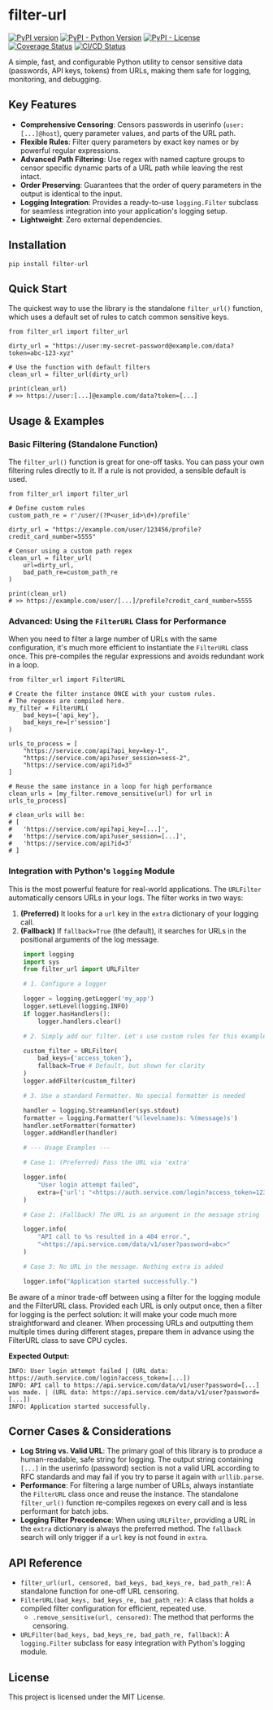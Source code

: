 filter-url
==========

[![PyPI version](https://img.shields.io/pypi/v/filter-url.svg)](https://pypi.org/project/filter-url/)
[![PyPI - Python Version](https://img.shields.io/pypi/pyversions/filter-url.svg)](https://pypi.org/project/filter-url/)
[![PyPI - License](https://img.shields.io/pypi/l/filter-url.svg)](https://pypi.org/project/filter-url/)
[![Coverage Status](https://coveralls.io/repos/github/alexsemenyaka/filter_url/badge.svg?branch=main)](https://coveralls.io/github/alexsemenyaka/filter_url?branch=main)
[![CI/CD Status](https://github.com/alexsemenyaka/filter_url/actions/workflows/ci.yml/badge.svg)](https://github.com/alexsemenyaka/filter_url/actions/workflows/ci.yml)

A simple, fast, and configurable Python utility to censor sensitive data (passwords, API keys, tokens) from URLs, making them safe for logging, monitoring, and debugging.

Key Features
------------

* **Comprehensive Censoring**: Censors passwords in userinfo (`user:[...]@host`), query parameter values, and parts of the URL path.
* **Flexible Rules**: Filter query parameters by exact key names or by powerful regular expressions.
* **Advanced Path Filtering**: Use regex with named capture groups to censor specific dynamic parts of a URL path while leaving the rest intact.
* **Order Preserving**: Guarantees that the order of query parameters in the output is identical to the input.
* **Logging Integration**: Provides a ready-to-use `logging.Filter` subclass for seamless integration into your application's logging setup.
* **Lightweight**: Zero external dependencies.

Installation
------------

    pip install filter-url

Quick Start
-----------

The quickest way to use the library is the standalone `filter_url()` function, which uses a default set of rules to catch common sensitive keys.

    from filter_url import filter_url

    dirty_url = "https://user:my-secret-password@example.com/data?token=abc-123-xyz"

    # Use the function with default filters
    clean_url = filter_url(dirty_url)

    print(clean_url)
    # >> https://user:[...]@example.com/data?token=[...]

Usage & Examples
----------------

### Basic Filtering (Standalone Function)

The `filter_url()` function is great for one-off tasks. You can pass your own filtering rules directly to it. If a rule is not provided, a sensible default is used.

    from filter_url import filter_url

    # Define custom rules
    custom_path_re = r'/user/(?P<user_id>\d+)/profile'

    dirty_url = "https://example.com/user/123456/profile?credit_card_number=5555"

    # Censor using a custom path regex
    clean_url = filter_url(
        url=dirty_url,
        bad_path_re=custom_path_re
    )

    print(clean_url)
    # >> https://example.com/user/[...]/profile?credit_card_number=5555

### Advanced: Using the `FilterURL` Class for Performance

When you need to filter a large number of URLs with the same configuration, it's much more efficient to instantiate the `FilterURL` class once. This pre-compiles the regular expressions and avoids redundant work in a loop.

    from filter_url import FilterURL

    # Create the filter instance ONCE with your custom rules.
    # The regexes are compiled here.
    my_filter = FilterURL(
        bad_keys={'api_key'},
        bad_keys_re=[r'session']
    )

    urls_to_process = [
        "https://service.com/api?api_key=key-1",
        "https://service.com/api?user_session=sess-2",
        "https://service.com/api?id=3"
    ]

    # Reuse the same instance in a loop for high performance
    clean_urls = [my_filter.remove_sensitive(url) for url in urls_to_process]

    # clean_urls will be:
    # [
    #   'https://service.com/api?api_key=[...]',
    #   'https://service.com/api?user_session=[...]',
    #   'https://service.com/api?id=3'
    # ]

### Integration with Python's `logging` Module

This is the most powerful feature for real-world applications. The `URLFilter` automatically censors URLs in your logs. The filter works in two ways:
1. **(Preferred)** It looks for a `url` key in the `extra` dictionary of your logging call.
2. **(Fallback)** If `fallback=True` (the default), it searches for URLs in the positional arguments of the log message.


```python
    import logging
    import sys
    from filter_url import URLFilter

    # 1. Configure a logger

    logger = logging.getLogger('my_app')
    logger.setLevel(logging.INFO)
    if logger.hasHandlers():
        logger.handlers.clear()

    # 2. Simply add our filter. Let's use custom rules for this example

    custom_filter = URLFilter(
        bad_keys={'access_token'},
        fallback=True # Default, but shown for clarity
    )
    logger.addFilter(custom_filter)

    # 3. Use a standard Formatter. No special formatter is needed

    handler = logging.StreamHandler(sys.stdout)
    formatter = logging.Formatter('%(levelname)s: %(message)s')
    handler.setFormatter(formatter)
    logger.addHandler(handler)

    # --- Usage Examples ---

    # Case 1: (Preferred) Pass the URL via 'extra'

    logger.info(
        "User login attempt failed",
        extra={'url': "<https://auth.service.com/login?access_token=12345"}>
    )

    # Case 2: (Fallback) The URL is an argument in the message string

    logger.info(
        "API call to %s resulted in a 404 error.",
        "<https://api.service.com/data/v1/user?password=abc>"
    )

    # Case 3: No URL in the message. Nothing extra is added

    logger.info("Application started successfully.")
```

Be aware of a minor trade-off between using a filter for the logging module and the FilterURL class.
Provided each URL is only output once, then a filter for logging is the perfect solution: it will make your code much more straightforward and cleaner.
When processing URLs and outputting them multiple times during different stages, prepare them in advance using the FilterURL class to save CPU cycles.

**Expected Output:**

    INFO: User login attempt failed | (URL data: https://auth.service.com/login?access_token=[...])
    INFO: API call to https://api.service.com/data/v1/user?password=[...] was made. | (URL data: https://api.service.com/data/v1/user?password=[...])
    INFO: Application started successfully.

Corner Cases & Considerations
-----------------------------

* **Log String vs. Valid URL**: The primary goal of this library is to produce a human-readable, safe string for logging. The output string containing `[...]` in the userinfo (password) section is not a valid URL according to RFC standards and may fail if you try to parse it again with `urllib.parse`.
* **Performance**: For filtering a large number of URLs, always instantiate the `FilterURL` class once and reuse the instance. The standalone `filter_url()` function re-compiles regexes on every call and is less performant for batch jobs.
* **Logging Filter Precedence**: When using `URLFilter`, providing a URL in the `extra` dictionary is always the preferred method. The `fallback` search will only trigger if a `url` key is not found in `extra`.

API Reference
-------------

* `filter_url(url, censored, bad_keys, bad_keys_re, bad_path_re)`: A standalone function for one-off URL censoring.
* `FilterURL(bad_keys, bad_keys_re, bad_path_re)`: A class that holds a compiled filter configuration for efficient, repeated use.
  * `.remove_sensitive(url, censored)`: The method that performs the censoring.
* `URLFilter(bad_keys, bad_keys_re, bad_path_re, fallback)`: A `logging.Filter` subclass for easy integration with Python's logging module.

License
-------

This project is licensed under the MIT License.
